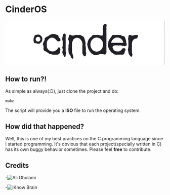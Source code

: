 # CinderOS
<p align="center">
    <img src="https://raw.githubusercontent.com/aligholamee/CinderOS/master/wallpapers/cinder.jpg">
</p>

## How to run?!
As simple as always(:D), just clone the project and do:
```
make
```
The script will provide you a **ISO** file to run the operating system.

## How did that happened?
Well, this is one of my best practices on the C programming language since I started programming. It's obvious that each project(specially written in C) has its own buggy behavior sometimes.
Please feel **free** to contribute.

## Credits
-![Ali Gholami](https://github.com/aligholamee)

-![iKnow Brain](https://www.youtube.com/user/iknowbrain)
